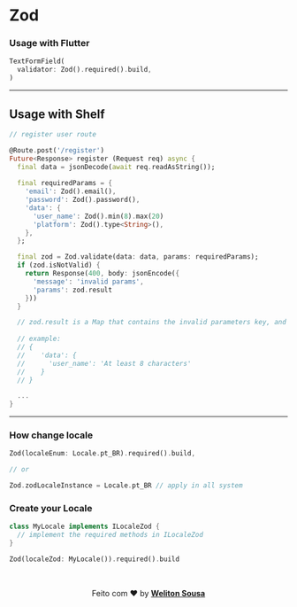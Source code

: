 
# Zod


### Usage with Flutter
```dart
TextFormField(
  validator: Zod().required().build,
)
```

<hr>

## Usage with Shelf 


```dart
// register user route

@Route.post('/register')
Future<Response> register (Request req) async {
  final data = jsonDecode(await req.readAsString());
  
  final requiredParams = {
    'email': Zod().email(),
    'password': Zod().password(),
    'data': {
      'user_name': Zod().min(8).max(20)
      'platform': Zod().type<String>(),
    },
  };

  final zod = Zod.validate(data: data, params: requiredParams);
  if (zod.isNotValid) {
    return Response(400, body: jsonEncode({
      'message': 'invalid params',
      'params': zod.result
    }))
  }

  // zod.result is a Map that contains the invalid parameters key, and a message
  
  // example: 
  // {
  //    'data': {
  //      'user_name': 'At least 8 characters'
  //    }
  // }

  ...
}

```

<hr>

### How change locale
```dart
Zod(localeEnum: Locale.pt_BR).required().build,

// or

Zod.zodLocaleInstance = Locale.pt_BR // apply in all system
```


### Create your Locale
```dart
class MyLocale implements ILocaleZod {
  // implement the required methods in ILocaleZod
}

Zod(localeZod: MyLocale()).required().build
```


<br>
<p align="center">
   Feito com ❤️ by <a target="_blank" href="https://welitonsousa.shop"><b>Weliton Sousa</b></a>
</p>

